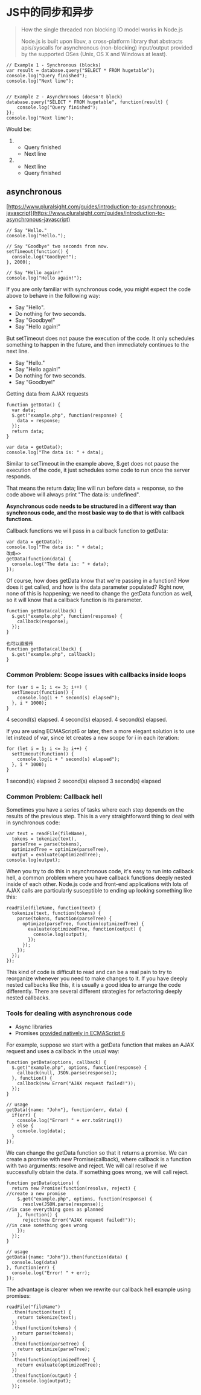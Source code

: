 # JS中的同步和异步

> How the single threaded non blocking IO model works in Node.js
>
> Node.js is built upon libuv, a cross-platform library that abstracts apis/syscalls for asynchronous \(non-blocking\) input/output provided by the supported OSes \(Unix, OS X and Windows at least\).

```text
// Example 1 - Synchronous (blocks)
var result = database.query("SELECT * FROM hugetable");
console.log("Query finished");
console.log("Next line");


// Example 2 - Asynchronous (doesn't block) 
database.query("SELECT * FROM hugetable", function(result) {
    console.log("Query finished");
});
console.log("Next line");
```

Would be:

1. * Query finished
   * Next line
2. * Next line
   * Query finished

## asynchronous

[https://www.pluralsight.com/guides/introduction-to-asynchronous-javascript](https://www.pluralsight.com/guides/introduction-to-asynchronous-javascript)

```text
// Say "Hello."
console.log("Hello.");

// Say "Goodbye" two seconds from now.
setTimeout(function() {
  console.log("Goodbye!");
}, 2000);

// Say "Hello again!"
console.log("Hello again!");
```

If you are only familiar with synchronous code, you might expect the code above to behave in the following way:

* Say "Hello".
* Do nothing for two seconds.
* Say "Goodbye!"
* Say "Hello again!"

But setTimeout does not pause the execution of the code. It only schedules something to happen in the future, and then immediately continues to the next line.

* Say "Hello."
* Say "Hello again!"
* Do nothing for two seconds.
* Say "Goodbye!"

Getting data from AJAX requests

```text
function getData() {
  var data;
  $.get("example.php", function(response) {
    data = response;
  });
  return data;
}

var data = getData();
console.log("The data is: " + data);
```

Similar to setTimeout in the example above, $.get does not pause the execution of the code, it just schedules some code to run once the server responds.

That means the return data; line will run before data = response, so the code above will always print "The data is: undefined".

**Asynchronous code needs to be structured in a different way than synchronous code, and the most basic way to do that is with callback functions.**

Callback functions we will pass in a callback function to getData:

```text
var data = getData();
console.log("The data is: " + data);
改成=>
getData(function(data) {
  console.log("The data is: " + data);
});
```

Of course, how does getData know that we're passing in a function? How does it get called, and how is the data parameter populated? Right now, none of this is happening; we need to change the getData function as well, so it will know that a callback function is its parameter.

```text
function getData(callback) {
  $.get("example.php", function(response) {
    callback(response);
  });
}

也可以直接传
function getData(callback) {
  $.get("example.php", callback);
}
```

### Common Problem: Scope issues with callbacks inside loops

```text
for (var i = 1; i <= 3; i++) {
  setTimeout(function() {
    console.log(i + " second(s) elapsed");
  }, i * 1000);
}
```

4 second\(s\) elapsed. 4 second\(s\) elapsed. 4 second\(s\) elapsed.

If you are using ECMAScript6 or later, then a more elegant solution is to use let instead of var, since let creates a new scope for i in each iteration:

```text
for (let i = 1; i <= 3; i++) {
  setTimeout(function() {
    console.log(i + " second(s) elapsed");
  }, i * 1000);
}
```

1 second\(s\) elapsed 2 second\(s\) elapsed 3 second\(s\) elapsed

### Common Problem: Callback hell

Sometimes you have a series of tasks where each step depends on the results of the previous step. This is a very straightforward thing to deal with in synchronous code:

```text
var text = readFile(fileName),
  tokens = tokenize(text),
  parseTree = parse(tokens),
  optimizedTree = optimize(parseTree),
  output = evaluate(optimizedTree);
console.log(output);
```

When you try to do this in asynchronous code, it's easy to run into callback hell, a common problem where you have callback functions deeply nested inside of each other. Node.js code and front-end applications with lots of AJAX calls are particularly susceptible to ending up looking something like this:

```text
readFile(fileName, function(text) {
  tokenize(text, function(tokens) {
    parse(tokens, function(parseTree) {
      optimize(parseTree, function(optimizedTree) {
        evaluate(optimizedTree, function(output) {
          console.log(output);
        });
      });
    });
  });
});
```

This kind of code is difficult to read and can be a real pain to try to reorganize whenever you need to make changes to it. If you have deeply nested callbacks like this, it is usually a good idea to arrange the code differently. There are several different strategies for refactoring deeply nested callbacks.

### Tools for dealing with asynchronous code

* Async libraries
* Promises [provided natively in ECMAScript 6](https://developer.mozilla.org/en-US/docs/Web/JavaScript/Reference/Global_Objects/Promise)

For example, suppose we start with a getData function that makes an AJAX request and uses a callback in the usual way:

```text
function getData(options, callback) {
  $.get("example.php", options, function(response) {
    callback(null, JSON.parse(response));
  }, function() {
    callback(new Error("AJAX request failed!"));
  });
}

// usage
getData({name: "John"}, function(err, data) {
  if(err) {
    console.log("Error! " + err.toString())
  } else {
    console.log(data);
  }
});
```

We can change the getData function so that it returns a promise. We can create a promise with new Promise\(callback\), where callback is a function with two arguments: resolve and reject. We will call resolve if we successfully obtain the data. If something goes wrong, we will call reject.

```text
function getData(options) {
  return new Promise(function(resolve, reject) {                    //create a new promise
    $.get("example.php", options, function(response) {
      resolve(JSON.parse(response));                                //in case everything goes as planned
    }, function() {
      reject(new Error("AJAX request failed!"));                    //in case something goes wrong
    });
  });
}

// usage
getData({name: "John"}).then(function(data) {
  console.log(data)
}, function(err) {
  console.log("Error! " + err);
});
```

The advantage is clearer when we rewrite our callback hell example using promises:

```text
readFile("fileName")
  .then(function(text) {
    return tokenize(text);
  })
  .then(function(tokens) {
    return parse(tokens);
  })
  .then(function(parseTree) {
    return optimize(parseTree);
  })
  .then(function(optimizedTree) {
    return evaluate(optimizedTree);
  })
  .then(function(output) {
    console.log(output);
  });
```

